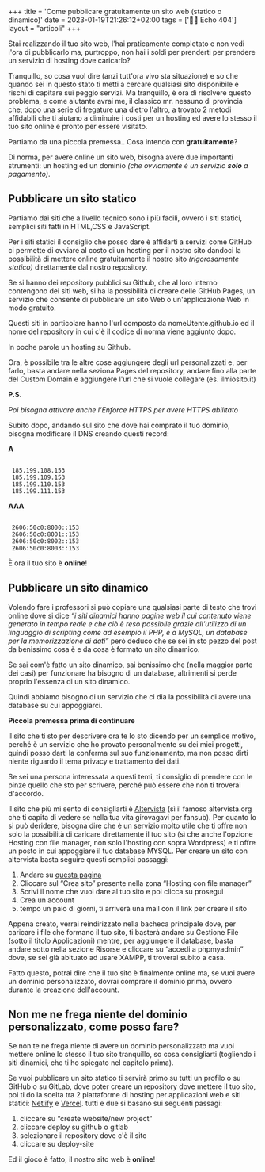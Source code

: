 +++
title = 'Come pubblicare gratuitamente un sito web (statico o dinamico)'
date = 2023-01-19T21:26:12+02:00
tags = ['👨‍💻 Echo 404']
layout = "articoli"
+++

Stai realizzando il tuo sito web, l'hai praticamente completato e non vedi l'ora di pubblicarlo ma, purtroppo, non hai i soldi per prenderti per prendere un servizio di hosting dove caricarlo?

Tranquillo, so cosa vuol dire (anzi tutt'ora vivo sta situazione) e so che quando sei in questo stato ti metti a cercare qualsiasi sito disponibile e rischi di capitare sui peggio servizi. Ma tranquillo, è ora di risolvere questo problema, e come aiutante avrai me, il classico mr. nessuno di provincia che, dopo una serie di fregature una dietro l'altro, a trovato 2 metodi affidabili che ti aiutano a diminuire i costi per un hosting ed avere lo stesso il tuo sito online e pronto per essere visitato.

Partiamo da una piccola premessa.. Cosa intendo con **gratuitamente**?

Di norma, per avere online un sito web, bisogna avere due importanti strumenti: un hosting ed un dominio _(che ovviamente è un servizio **solo** a pagamento)_.

## Pubblicare un sito statico

Partiamo dai siti che a livello tecnico sono i più facili, ovvero i siti statici, semplici siti fatti in HTML,CSS e JavaScript.

Per i siti statici il consiglio che posso dare è affidarti a servizi come GitHub ci permette di ovviare al costo di un hosting per il nostro sito dandoci la possibilità di mettere online gratuitamente il nostro sito _(rigorosamente statico)_ direttamente dal nostro repository.

Se si hanno dei repository pubblici su Github, che al loro interno contengono dei siti web, si ha la possibilità di creare delle GitHub Pages, un servizio che consente di pubblicare un sito Web o un'applicazione Web in modo gratuito.

Questi siti in particolare hanno l'url composto da nomeUtente.github.io ed il nome del repository in cui c'è il codice di norma viene aggiunto dopo.

In poche parole un hosting su Github.

Ora, è possibile tra le altre cose aggiungere degli url personalizzati e, per farlo, basta andare nella seziona Pages del repository, andare fino alla parte del Custom Domain e aggiungere l'url che si vuole collegare (es. ilmiosito.it)

**P.S.**

_Poi bisogna attivare anche l'Enforce HTTPS per avere HTTPS abilitato_

Subito dopo, andando sul sito che dove hai comprato il tuo dominio, bisogna modificare il DNS creando questi record:

**A**

```

 185.199.108.153
 185.199.109.153
 185.199.110.153
 185.199.111.153

```

**AAA**

```

 2606:50c0:8000::153
 2606:50c0:8001::153
 2606:50c0:8002::153
 2606:50c0:8003::153

```

È ora il tuo sito è **online**!

## Pubblicare un sito dinamico

Volendo fare i professori si può copiare una qualsiasi parte di testo che trovi online dove si dice _“i siti dinamici hanno pagine web il cui contenuto viene generato in tempo reale e che ciò è reso possibile grazie all'utilizzo di un linguaggio di scripting come ad esempio il PHP, e a MySQL, un database per la memorizzazione di dati”_ però deduco che se sei in sto pezzo del post da benissimo cosa è e da cosa è formato un sito dinamico.

Se sai com'è fatto un sito dinamico, sai benissimo che (nella maggior parte dei casi) per funzionare ha bisogno di un database, altrimenti si perde proprio l'essenza di un sito dinamico.

Quindi abbiamo bisogno di un servizio che ci dia la possibilità di avere una database su cui appoggiarci.

**Piccola premessa prima di continuare**

Il sito che ti sto per descrivere ora te lo sto dicendo per un semplice motivo, perché è un servizio che ho provato personalmente su dei miei progetti, quindi posso darti la conferma sul suo funzionamento, ma non posso dirti niente riguardo il tema privacy e trattamento dei dati.

Se sei una persona interessata a questi temi, ti consiglio di prendere con le pinze quello che sto per scrivere, perché può essere che non ti troverai d'accordo.

Il sito che più mi sento di consigliarti è [Altervista](https://it.altervista.org/) (sì il famoso altervista.org che ti capita di vedere se nella tua vita girovagavi per fansub). Per quanto lo si può deridere, bisogna dire che è un servizio molto utile che ti offre non solo la possibilità di caricare direttamente il tuo sito (sì che anche l'opzione Hosting con file manager, non solo l'hosting con sopra Wordpress) e ti offre un posto in cui appoggiare il tuo database MYSQL.
Per creare un sito con altervista basta seguire questi semplici passaggi:

1. Andare su [questa pagina](https://it.altervista.org/crea-sito-gratis.php)
2. Cliccare sul “Crea sito” presente nella zona “Hosting con file manager”
3. Scrivi il nome che vuoi dare al tuo sito e poi clicca su prosegui
4. Crea un account
5. tempo un paio di giorni, ti arriverà una mail con il link per creare il sito

Appena creato, verrai reindirizzato nella bacheca principale dove, per caricare i file che formano il tuo sito, ti basterà andare su Gestione File (sotto il titolo Applicazioni) mentre, per aggiungere il database, basta andare sotto nella sezione Risorse e cliccare su “accedi a phpmyadmin” dove, se sei già abituato ad usare XAMPP, ti troverai subito a casa.

Fatto questo, potrai dire che il tuo sito è finalmente online ma, se vuoi avere un dominio personalizzato, dovrai comprare il dominio prima, ovvero durante la creazione dell'account.

## Non me ne frega niente del dominio personalizzato, come posso fare?

Se non te ne frega niente di avere un dominio personalizzato ma vuoi mettere online lo stesso il tuo sito tranquillo, so cosa consigliarti (togliendo i siti dinamici, che ti ho spiegato nel capitolo prima).

Se vuoi pubblicare un sito statico ti servirà primo su tutti un profilo o su GitHub o su GitLab, dove poter creare un repository dove mettere il tuo sito, poi ti do la scelta tra 2 piattaforme di hosting per applicazioni web e siti statici: [Netlify](https://www.netlify.com/) e [Vercel](https://vercel.com/).
tutti e due si basano sui seguenti passagi:

1. cliccare su “create website/new project”
2. cliccare deploy su github o gitlab
3. selezionare il repository dove c'è il sito
4. cliccare su deploy-site
 

Ed il gioco è fatto, il nostro sito web è **online**!